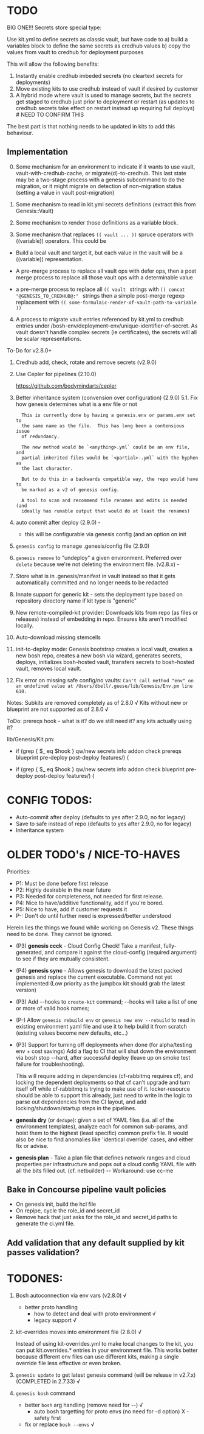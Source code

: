 TODO
====

BIG ONE!!!  Secrets store special type:

Use kit.yml to define secrets as classic vault, but have code to
a) build a variables block to define the same secrets as credhub values
b) copy the values from vault to credhub for deployment purposes

This will allow the following benefits:
1)  Instantly enable credhub imbeded secrets (no cleartext secrets for
deployments)
2) Move existing kits to use credhub instead of vault if desired by customer
3) A hybrid mode where vault is used to manage secrets, but the secrets get
staged to credhub just prior to deployment or restart (as updates to credhub
secrets take effect on restart instead up requiring full deploys) # NEED TO
CONFIRM THIS

The best part is that nothing needs to be updated in kits to add this
behaviour.

Implementation
--------------

0) Some mechanism for an environment to indicate if it wants to use vault,
vault-with-credhub-cache, or migrate(d)-to-credhub.  This last state may be a
two-stage process with a genesis subcommand to do the migration, or it might
migrate on detection of non-migration status (setting a value in vault
post-migration)

1) Some mechanism to read in kit.yml secrets definitions (extract this from
Genesis::Vault)

2) Some mechanism to render those definitions as a variable block.

3) Some mechanism that replaces `(( vault ... ))` spruce operators with
((variable)) operators.  This could be

  * Build a local vault and target it, but each value in the vault will be a
    ((variable)) representation.

  * A pre-merge process to replace all vault ops with defer ops, then a post
    merge process to replace all those vault ops with a determinable value

  * a pre-merge process to replace all `(( vault ` strings with 
    `(( concat "@GENESIS_TO_CREDHUB@:" ` strings then a simple post-merge regexp
    replacement with `(( some-formulaic-render-of-vault-path-to-variable ))`

4) A process to migrate vault entries referenced by kit.yml to credhub entries
under /bosh-env/deployment-env/unique-identifier-of-secret.  As vault doesn't
handle complex secrets (ie certificates), the secrets will all be scalar
representations.

To-Do for v2.8.0+

 1. Credhub add, check, rotate and remove secrets (v2.9.0)

 2. Use Cepler for pipelines (2.10.0)

    https://github.com/bodymindarts/cepler

 3. Better inheritance system (convension over configuration) (2.9.0)
     5.1. Fix how genesis determines what is a env file or not

          This is currently done by having a genesis.env or params.env set to
          the same name as the file.  This has long been a contensious issue
          of redundancy.

          The new method would be `<anything>.yml` could be an env file, and
          partial inherited files would be `<partial>-.yml` with the hyphen as
          the last character.

          But to do this in a backwards compatible way, the repo would have to
          be marked as a v2 of genesis config.

          A tool to scan and recommend file renames and edits is needed (and
          ideally has runable output that would do at least the renames)

 4. auto commit after deploy (2.9.0) -
    - this will be configurable via genesis config (and an option on init
 5. `genesis config` to manage .genesis/config file (2.9.0)
 6. `genesis remove` to "undeploy" a given environment.  Preferred over
    `delete` because we're not deleting the environment file. (v2.8.x) -

 7. Store what is in .genesis/manifest in vault instead so that it gets
    automatically committed and no longer needs to be redacted

 8. Innate support for generic kit - sets the deployment type based on
    repository directory name if kit type is "generic"

 9. New remote-compiled-kit provider:
    Downloads kits from repo (as files or releases) instead of embedding in
    repo.  Ensures kits aren't modified locally.

10. Auto-download missing stemcells

11. init-to-deploy mode:  Genesis bootstrap creates a local vault, creates a
    new bosh repo, creates a new bosh via wizard, generates secrets, deploys,
    initializes bosh-hosted vault, transfers secrets to bosh-hosted vault,
    removes local vault.

12.  Fix error on missing safe config/no vaults:
     `Can't call method "env" on an undefined value at /Users/dbell/.geese/lib/Genesis/Env.pm line 610.`

Notes:
  Subkits are removed completely as of 2.8.0 √
  Kits without new or blueprint are not supported as of 2.8.0 √

ToDo:
  prereqs hook - what is it?  do we still need it?  any kits actually using
  it?

  lib/Genesis/Kit.pm:
  -   if (grep { $_ eq $hook } qw/new secrets info addon check prereqs blueprint pre-deploy post-deploy features/) {
  +   if (grep { $_ eq $hook } qw/new secrets info addon check blueprint pre-deploy post-deploy features/) {

CONFIG TODOS:
=============

- Auto-commit after deploy (defaults to yes after 2.9.0, no for legacy)
- Save to safe instead of repo (defaults to yes after 2.9.0, no for legacy)
- Inheritance system


OLDER TODO's / NICE-TO-HAVES
============================

Priorities:
* P1: Must be done before first release
* P2: Highly desirable in the near future
* P3: Needed for completeness, not needed for first release.
* P4: Nice to have/additive functionality, add if you're bored.
* P5: Nice to have, add if customer requests it
* P-: Don't do until further need is expressed/better understood

Herein lies the things we found while working on Genesis v2.
These things need to be done. They cannot be ignored.

- (P3) **genesis ccck** - Cloud Config Check!  Take a manifest,
  fully-generated, and compare it against the cloud-config
  (required argument) to see if they are mutually consistent.

- (P4) **genesis sync** - Allows genesis to download the latest packed genesis and
  replace the current executable.  Command not yet implemented (Low priority
  as the jumpbox kit should grab the latest version)

- (P3) Add --hooks to `create-kit` command;
  --hooks will take a list of one or more of valid hook names;

- (P-) Allow `genesis rebuild env` or `genesis new env --rebuild` to read in
  existing environment yaml file and use it to help build it from scratch
  (existing values become new defaults, etc...)

- (P3) Support for turning off deployments when done (for alpha/testing env + cost savings)
  Add a flag to CI that will shut down the environment via bosh stop --hard, after
  successful deploy (leave up on smoke test failure for troubleshooting).

  This will require adding in dependencies (cf-rabbitmq requires cf), and locking
  the dependent deployments so that cf can't upgrade and turn itself off while cf-rabbitmq
  is trying to make use of it. locker-resource should be able to support this already,
  just need to write in the logic to parse out dependencies from the CI layout, and
  add locking/shutdown/startup steps in the pipelines.

- **genesis dry** (or `dedupe`): given a set of YAML files (i.e. all
  of the environment templates), analyze each for common
  sub-params, and hoist them to the highest (least specific)
  common prefix file.  It would also be nice to find anomalies
  like 'identical override' cases, and either fix or advise.

- **genesis plan** - Take a plan file that defines network ranges
  and cloud properties per infrastructure and pops out a cloud
  config YAML file with all the bits filled out. (cf. netbuilder)
  -- Workaround: use cc-me

## Bake in Concourse pipeline vault policies
- On genesis init, build the hcl file
- On repipe, cycle the role_id and secret_id
- Remove hack that just asks for the role_id and secret_id paths to generate
  the ci.yml file.

## Add validation that any default supplied by kit passes validation?

TODONES:
========

 1. Bosh autoconnection via env vars (v2.8.0) √
    - better proto handling
      - how to detect and deal with proto environment √
      - legacy support √

 3. kit-overrides moves into environment file (2.8.0) √

    Instead of using kit-overrides.yml to make local changes to the kit, you
    can put kit.overrides.* entries in your environment file.  This works
    better because different env files can use different kits, making a single
    override file less effective or even broken.

 6. `genesis update` to get latest genesis command (will be release in v2.7.x) (COMPLETED in 2.7.33) √

10. `genesis bosh` command
    - better `bosh` arg handling  (remove need for --) √
      - auto bosh targetting for proto envs (no need for -d option) X - safety
        first
    - fix or replace `bosh --envs` √

